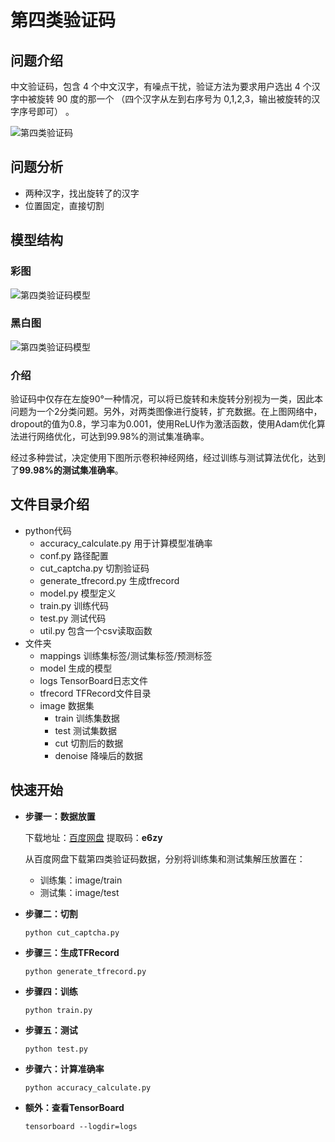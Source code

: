 # 第四类验证码

## 问题介绍

中文验证码，包含 4 个中文汉字，有噪点干扰，验证方法为要求用户选出 4 个汉字中被旋转 90 度的那一个 （四个汉字从左到右序号为 0,1,2,3，输出被旋转的汉字序号即可） 。

![第四类验证码](https://github.com/czczup/Captcha-Recognition/blob/master/docs/problem4.png?raw=true)

## 问题分析

- 两种汉字，找出旋转了的汉字
- 位置固定，直接切割

## 模型结构

### 彩图

![第四类验证码模型](https://github.com/czczup/Captcha-Recognition/blob/master/docs/net4.png?raw=true)

### 黑白图

![第四类验证码模型](https://github.com/czczup/Captcha-Recognition/blob/master/docs/net4_.png?raw=true)

### 介绍

验证码中仅存在左旋90°一种情况，可以将已旋转和未旋转分别视为一类，因此本问题为一个2分类问题。另外，对两类图像进行旋转，扩充数据。在上图网络中，dropout的值为0.8，学习率为0.001，使用ReLU作为激活函数，使用Adam优化算法进行网络优化，可达到99.98%的测试集准确率。

经过多种尝试，决定使用下图所示卷积神经网络，经过训练与测试算法优化，达到了**99.98%的测试集准确率**。

## 文件目录介绍

- python代码
  - accuracy_calculate.py 用于计算模型准确率
  - conf.py 路径配置
  - cut_captcha.py 切割验证码
  - generate_tfrecord.py 生成tfrecord
  - model.py 模型定义
  - train.py 训练代码
  - test.py 测试代码
  - util.py 包含一个csv读取函数
- 文件夹
  - mappings 训练集标签/测试集标签/预测标签
  - model 生成的模型
  - logs TensorBoard日志文件
  - tfrecord TFRecord文件目录
  - image 数据集
    - train 训练集数据
    - test 测试集数据
    - cut 切割后的数据
    - denoise 降噪后的数据

## 快速开始

- **步骤一：数据放置**

  下载地址：[百度网盘](https://pan.baidu.com/s/1A07EiNpy7e3sXSyaVyDvSA)  提取码：**e6zy**

  从百度网盘下载第四类验证码数据，分别将训练集和测试集解压放置在：

  - 训练集：image/train
  - 测试集：image/test

- **步骤二：切割**

  ```
  python cut_captcha.py
  ```

- **步骤三：生成TFRecord**

  ```
  python generate_tfrecord.py
  ```

- **步骤四：训练**

  ```
  python train.py
  ```

- **步骤五：测试**

  ```
  python test.py
  ```

- **步骤六：计算准确率**

  ```
  python accuracy_calculate.py
  ```

- **额外：查看TensorBoard**

  ```
  tensorboard --logdir=logs
  ```

  

